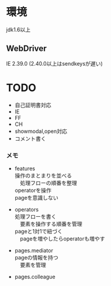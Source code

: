 # 環境
jdk1.6以上

## WebDriver
IE 2.39.0
(2.40.0以上はsendkeysが遅い)

# TODO
- 自己証明書対応
 - IE
 - FF
 - CH
- showmodal,open対応
- コメント書く

### メモ
- features  
操作のまとまりを並べる  
　処理フローの順番を整理  
operatorを操作  
pageを意識しない  

- operators  
処理フローを書く  
　要素を操作する順番を管理  
pageと1対1で紐づく  
　pageを増やしたらoperatorも増やす  

- pages.mediator  
pageの情報を持つ  
　要素を管理  

- pages.colleague

